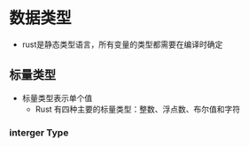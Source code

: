 # 数据类型

- rust是静态类型语言，所有变量的类型都需要在编译时确定

## 标量类型

- 标量类型表示单个值
  - Rust 有四种主要的标量类型：整数、浮点数、布尔值和字符

### interger Type